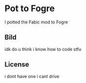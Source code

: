 # Pot to Fogre

I potted the Fabic mod to Fogre

## Bild

idk do u think i know how to code stfu

## License

i dont have one i cant drive
